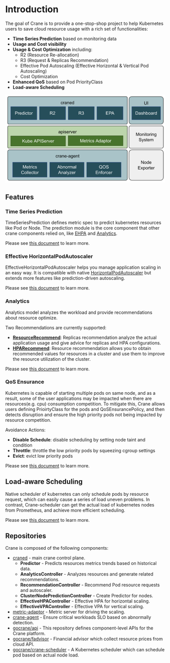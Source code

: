 # Introduction

The goal of Crane is to provide a one-stop-shop project to help Kubernetes users to save cloud resource usage with a rich set of functionalities:

- **Time Series Prediction** based on monitoring data
- **Usage and Cost visibility**
- **Usage & Cost Optimization** including:
    - R2 (Resource Re-allocation)
    - R3 (Request & Replicas Recommendation)
    - Effective Pod Autoscaling (Effective Horizontal & Vertical Pod Autoscaling)
    - Cost Optimization
- **Enhanced QoS** based on Pod PriorityClass
- **Load-aware Scheduling** 


![Crane Overview](images/crane-overview.png)

## Features
### Time Series Prediction

TimeSeriesPrediction defines metric spec to predict kubernetes resources like Pod or Node.
The prediction module is the core component that other crane components relied on, like [EHPA](#effective-horizontalpodautoscaler) and [Analytics](#analytics).

Please see [this document](tutorials/using-time-series-prediction.md) to learn more.

### Effective HorizontalPodAutoscaler

EffectiveHorizontalPodAutoscaler helps you manage application scaling in an easy way. It is compatible with native [HorizontalPodAutoscaler](https://kubernetes.io/docs/tasks/run-application/horizontal-pod-autoscale/) but extends more features like prediction-driven autoscaling.

Please see [this document](tutorials/using-effective-hpa-to-scaling-with-effectiveness.md) to learn more.

### Analytics

Analytics model analyzes the workload and provide recommendations about resource optimize.

Two Recommendations are currently supported:

- [**ResourceRecommend**](tutorials/resource-recommendation.md): Replicas recommendation analyze the actual application usage and give advice for replicas and HPA configurations.
- [**HPARecommend**](tutorials/replicas-recommendation.md): Resource recommendation allows you to obtain recommended values for resources in a cluster and use them to improve the resource utilization of the cluster.

Please see [this document](tutorials/analytics-and-recommendation.md) to learn more.

### QoS Ensurance
Kubernetes is capable of starting multiple pods on same node, and as a result, some of the user applications may be impacted when there are resources(e.g. cpu) consumption competition. To mitigate this, Crane allows users defining PrioirtyClass for the pods and QoSEnsurancePolicy, and then detects disruption and ensure the high priority pods not being impacted by resource competition.

Avoidance Actions:

- **Disable Schedule**: disable scheduling by setting node taint and condition
- **Throttle**: throttle the low priority pods by squeezing cgroup settings
- **Evict**: evict low priority pods

Please see [this document](tutorials/using-qos-ensurance.md) to learn more.

## Load-aware Scheduling
Native scheduler of kubernetes can only schedule pods by resource request, which can easily cause a series of load uneven problems. In contrast, Crane-scheduler can get the actual load of kubernetes nodes from Prometheus, and achieve more efficient scheduling.

Please see [this document](tutorials/scheduling-pods-based-on-actual-node-load.md) to learn more.

## Repositories

Crane is composed of the following components:

- [craned](https://github.com/gocrane/crane/tree/main/cmd/craned) - main crane control plane.
    - **Predictor** - Predicts resources metrics trends based on historical data.
    - **AnalyticsController** - Analyzes resources and generate related recommendations.
    - **RecommendationController** - Recommend Pod resource requests and autoscaler.
    - **ClusterNodePredictionController** - Create Predictor for nodes.
    - **EffectiveHPAController** - Effective HPA for horizontal scaling.
    - **EffectiveVPAController** - Effective VPA for vertical scaling.
- [metric-adaptor](https://github.com/gocrane/crane/tree/main/cmd/metric-adapter) - Metric server for driving the scaling.
- [crane-agent](https://github.com/gocrane/crane/tree/main/cmd/crane-agent) - Ensure critical workloads SLO based on abnormally detection.
- [gocrane/api](https://github.com/gocrane/api) - This repository defines component-level APIs for the Crane platform.
- [gocrane/fadvisor](https://github.com/gocrane/fadvisor) - Financial advisor which collect resource prices from cloud API.
- [gocrane/crane-scheduler](https://github.com/gocrane/crane-scheduler) - A Kubernetes scheduler which can schedule pod based on actual node load.
